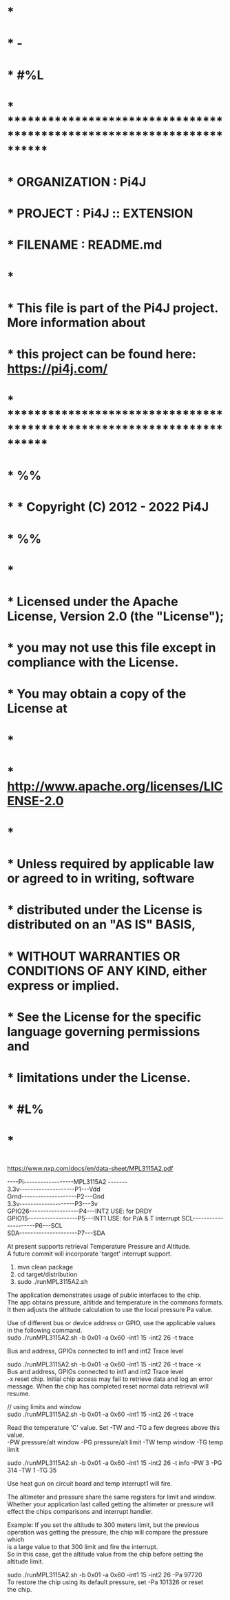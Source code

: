 #
#
#      *
#      * -
#      * #%L
#      * **********************************************************************
#      * ORGANIZATION  :  Pi4J
#      * PROJECT       :  Pi4J :: EXTENSION
#      * FILENAME      : README.md
#      *
#      * This file is part of the Pi4J project. More information about
#      * this project can be found here:  https://pi4j.com/
#      * **********************************************************************
#      * %%
#      *   * Copyright (C) 2012 - 2022 Pi4J
#       * %%
#      *
#      * Licensed under the Apache License, Version 2.0 (the "License");
#      * you may not use this file except in compliance with the License.
#      * You may obtain a copy of the License at
#      *
#      *      http://www.apache.org/licenses/LICENSE-2.0
#      *
#      * Unless required by applicable law or agreed to in writing, software
#      * distributed under the License is distributed on an "AS IS" BASIS,
#      * WITHOUT WARRANTIES OR CONDITIONS OF ANY KIND, either express or implied.
#      * See the License for the specific language governing permissions and
#      * limitations under the License.
#      * #L%
#      *
#
#


https://www.nxp.com/docs/en/data-sheet/MPL3115A2.pdf         



----Pi------------------MPL3115A2 -------      
3.3v--------------------P1---Vdd   
Grnd--------------------P2---Gnd   
3.3v--------------------P3---3v   
GPIO26------------------P4---INT2  USE: for DRDY  
GPIO15------------------P5---INT1  USE: for P/A & T interrupt
SCL---------------------P6---SCL    
SDA---------------------P7---SDA  


At present supports retrieval Temperature Pressure and Altitude.     
A future commit will incorporate 'target' interrupt support.        




1. mvn clean package      
2. cd target/distribution      
3. sudo ./runMPL3115A2.sh   

The application demonstrates usage of public interfaces to the chip.    
The app obtains pressure, altitide and temperature in the commons formats.  
It then adjusts the altitude calculation to use the local pressure Pa value.  




Use of different bus or device address or GPIO, use the applicable values      
in the following command.      
sudo ./runMPL3115A2.sh -b 0x01 -a 0x60   -int1 15   -int2 26   -t trace         

Bus and address, GPIOs connected to int1 and int2    Trace level    


sudo ./runMPL3115A2.sh -b 0x01 -a 0x60   -int1 15   -int2 26   -t trace  -x     
Bus and address, GPIOs connected to int1 and int2  Trace level    
-x reset chip.   Initial chip access may fail to retrieve data and log an error  
message. When the chip has completed reset normal data retrieval will resume.       


// using limits and window     
sudo ./runMPL3115A2.sh -b 0x01 -a 0x60   -int1 15   -int2 26   -t trace   

Read the temperature 'C' value.   Set -TW and -TG a few degrees above this    
value.  
-PW pressure/alt window -PG pressure/alt limit -TW temp window -TG temp limit       

sudo ./runMPL3115A2.sh -b 0x01 -a 0x60  -int1 15   -int2 26   -t info    -PW 3 -PG 314 -TW 1 -TG 35      

Use heat gun on circuit board and temp interrupt1 will fire.     

The altimeter and pressure share the same registers for limit and window.  
Whether your application last called getting the altimeter or pressure will    
effect the chips comparisons and interrupt handler.      

Example: If you set the altitude to 300 meters limit, but the previous    
operation was getting the pressure, the chip will compare the pressure which   
is a large value to that 300 limit and fire the interrupt.    
So in this case, get the altitude value from the chip before setting the    
altitude limit.   



sudo ./runMPL3115A2.sh -b 0x01 -a 0x60   -int1 15   -int2 26   -Pa 97720      
To restore the chip using its default pressure, set -Pa 101326 or reset   
the chip.   




